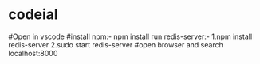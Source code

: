# codeial
#Open in vscode
#install npm:-  npm install
run redis-server:- 1.npm install redis-server
                   2.sudo start redis-server
#open browser and search localhost:8000
                   
